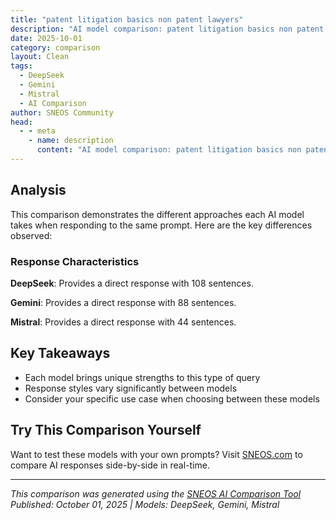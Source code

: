 ```yaml
---
title: "patent litigation basics non patent lawyers"
description: "AI model comparison: patent litigation basics non patent lawyers..."
date: 2025-10-01
category: comparison
layout: Clean
tags:
  - DeepSeek
  - Gemini
  - Mistral
  - AI Comparison
author: SNEOS Community
head:
  - - meta
    - name: description
      content: "AI model comparison: patent litigation basics non patent lawyers..."
---
```


<ChatComparison
  title="patent litigation basics non patent lawyers"
  prompt="patent litigation basics non patent lawyers"
  :responses='{
    "DeepSeek": "Of course. This is a perfect request. Here is a breakdown of patent litigation basics for non-patent lawyers, using clear, accessible language and analogies.\n\n### The Big Picture: What is Patent Litigation?\n\nAt its core, patent litigation is a civil lawsuit where a **patent owner** (the \u0022plaintiff\u0022) sues someone (the \u0022accused \u0022infringer\u0022 or \u0022defendant\u0022) for making, using, selling, or importing something that the plaintiff claims is covered by their patent.\n\nThink of a patent as a **deed to a piece of intellectual property**. The patent defines the \u0022metes and bounds\u0022 of the invention, just like a deed describes a plot of land. Patent litigation is the process of arguing that someone has trespassed on that land.\n\n---\n\n### Key Players \u0026 The Courtroom\n\n1.  **The Plaintiff:** The patent owner. They believe their property rights have been violated.\n2.  **The Defendant:** The company or person accused of infringement.\n3.  **The Judge:** Decides matters of law, interprets the patent claims (see below), and oversees the trial.\n4.  **The Jury:** Decides factual disputes, most importantly: is the patent valid? and was it infringed?\n5.  **The USPTO (U.S. Patent and Trademark Office):** The government agency that granted the patent. They are not directly involved in the lawsuit, but their work is central to it.\n\n**The Special Court:** Most patent cases in the U.S. are filed in a **federal district court**. There is also a specialized court, the **U.S. International Trade Commission (ITC)**, which can block infringing products from being imported into the United States\u2014a powerful and fast-moving alternative.\n\n---\n\n### The Star of the Show: The Patent \u0022Claims\u0022\n\nIf you remember only one thing, remember this: **The \u0022Claims\u0022 are everything.**\n\n*   A patent is not just the description and the drawings. The most important part is the **\u0022claims\u0022** at the very end.\n*   The claims are a series of numbered sentences that precisely define the legal boundaries of the invention\u2014they are the \u0022property lines.\u0022\n*   **Infringement is determined by comparing the accused product to the patent\u0027s claims, *not* to the patent\u0027s abstract or the commercial product the plaintiff sells.**\n\n**Analogy:** Imagine a patent for a \u0022chair.\u0022 The claims wouldn\u0027t just say \u0022a chair.\u0022 They might say:\n\u003E *\u00221. A seating apparatus, comprising:*\n\u003E *a) a horizontal sitting surface,*\n\u003E *b) at least three vertical support legs attached to the sitting surface, and*\n\u003E *c) a vertical back support attached to the sitting surface.\u0022*\n\nTo infringe, the accused product (e.g., a stool, a four-legged chair, a bench) must have **every single element** described in at least one claim. If the stool doesn\u0027t have a \u0022vertical back support,\u0022 it doesn\u0027t infringe claim 1.\n\n---\n\n### The Two Central Questions in Every Case\n\nEvery patent case boils down to two fundamental questions that the judge and jury must answer:\n\n1.  **Is the Patent Valid?** The defendant will always argue \u0022NO.\u0022 They will claim the invention wasn\u0027t new (i.e., it was \u0022anticipated\u0022 by prior inventions) or was obvious in light of what came before. A patent is presumed valid, but it can be invalidated in court.\n2.  **Is the Patent Infringed?** The plaintiff will argue \u0022YES.\u0022 There are two main types of infringement:\n    *   **Literal Infringement:** The accused product has every single element of a patent claim.\n    *   **Infringement under the \u0022Doctrine of Equivalents\u0022:** The accused product doesn\u0027t have every literal element, but has an element that performs the same function in the same way to achieve the same result. (This is a complex, often disputed, legal doctrine).\n\n**The Defendant\u0027s Dilemma:** They only need to win on *one* of these. They can prove:\n*   \u0022We don\u0027t infringe,\u0022 OR\n*   \u0022Your patent is invalid.\u0022\nWinning on either is a complete defense.\n\n---\n\n### The Lifecycle of a Patent Lawsuit (Simplified)\n\n1.  **Complaint \u0026 Answer:** The plaintiff files a complaint. The defendant answers, denying the allegations and stating its defenses (e.g., \u0022non-infringement,\u0022 \u0022invalidity\u0022).\n2.  **Claim Construction (a.k.a. \u0022Markman Hearing\u0022):** This is a critical, pre-trial hearing where the judge interprets the meaning of the key words in the patent claims. This is a hearing *without* a jury, and it often decides the entire case.\n    *   **Analogy:** The judge is deciding what the \u0022metes and bounds\u0022 of the property deed actually mean. Is the \u0022vertical back support\u0022 limited to something at a 90-degree angle, or can it be reclined? This interpretation can make or break the infringement case.\n3.  **Discovery:** This is the fact-finding phase. It\u0027s massive in patent cases and includes:\n    *   **Document Production:** Emails, design documents, source code, financial records.\n    *   **Interrogatories (Written Questions).**\n    *   **Depositions:** Sworn, out-of-court testimony from key witnesses (engineers, executives, experts).\n4.  **Expert Reports:** Both sides hire technical and damages experts to write reports explaining why the patent is valid/invalid, infringed/not infringed, and to calculate potential monetary damages.\n5.  **Trial:** If no settlement is reached, the case goes to trial. The plaintiff has the burden of proof.\n6.  **Appeal:** The losing party can appeal to the **U.S. Court of Appeals for the Federal Circuit (CAFC)**, a specialized court that hears all patent appeals. This is very common.\n\n---\n\n### Potential Outcomes \u0026 Remedies\n\nIf the plaintiff wins, they can get:\n\n*   **Money Damages:** The goal is to compensate for the harm. This is often calculated as a **\u0022reasonable royalty\u0022** (what the defendant would have paid for a license) or, in some cases, the plaintiff\u0027s \u0022lost profits.\u0022\n*   **Injunction:** A court order prohibiting the defendant from making, using, or selling the infringing product in the future. This is often the plaintiff\u0027s primary goal, as it can remove a competitor from the market.\n\n### Key Concepts for the Business Mind\n\n*   **Patent Troll (or NPE - Non-Practicing Entity):** A company that owns patents but doesn\u0027t make any products itself. Its business model is to license patents and sue for infringement. The dynamics of litigating against an NPE are different, as they have no products for you to countersue over.\n*   **Freedom to Operate (FTO):** The proactive process of analyzing patents *before* you launch a new product to assess the risk of infringement. Litigation is what happens when FTO fails or is skipped.\n*   **Willful Infringement:** If a defendant is found to have knowingly or recklessly infringed, the court can **treble (triple) the damages**. This is a major risk factor.\n*   **Reexamination / IPR (Inter Partes Review):** A process at the USPTO where a third party can challenge the validity of an already-granted patent. It\u0027s often faster and cheaper than litigation and is frequently used by defendants in parallel with a lawsuit to attack the patent\u0027s validity.\n\n### Your Role as a Non-Patent Lawyer\n\nYou are a critical link. You need to understand the process enough to:\n\n*   **Manage client/business expectations** about timeline (years), cost (millions), and disruption (massive internal discovery).\n*   **Identify and facilitate** the key players within the company (engineers, product managers, sales) who will need to work closely with the patent litigation team.\n*   **Understand the business objectives.** Is the goal to crush a competitor, secure a future license, or just make the lawsuit go away as cheaply as possible? This strategic driver should guide all legal decisions.\n\nThis overview should give you a solid foundation for understanding the ecosystem of a patent lawsuit. It\u0027s a complex, high-stakes, and technical area of law, but the core concepts are accessible.",
    "Gemini": "Okay, here\u0027s a breakdown of patent litigation basics for non-patent lawyers. I\u0027ll cover the key aspects, simplified to make it understandable without diving deep into patent law specifics.\n\n**What is Patent Litigation?**\n\nAt its core, patent litigation is a lawsuit about the right to make, use, sell, or import an invention. It boils down to:\n\n*   **Patent Holder (Plaintiff):**  Claims that someone else (the Defendant) is infringing their patent.\n*   **Infringer (Defendant):** Denies infringement or argues the patent is invalid.\n\n**Why is it Important (Even if You\u0027re Not a Patent Lawyer)?**\n\n*   **Impacts Business:**  Patent litigation can significantly impact a company\u0027s ability to operate, develop products, and compete.\n*   **Complex \u0026 Expensive:** These cases are notoriously complex and costly, requiring specialized knowledge. Even if you\u0027re not handling the patent aspects, understanding the process helps you advise clients on business risks and strategies.\n*   **Intersection with Other Areas:** Patent litigation can touch on other areas of law like antitrust, contracts, trade secrets, and more.\n\n**Key Players:**\n\n*   **Patent Attorney (Lead Counsel):** Handles the technical and legal aspects of the patent itself.\n*   **Litigation Attorney (Co-Counsel or Lead Counsel):** Manages the overall litigation strategy, discovery, motion practice, and trial.  Often works closely with the patent attorney.\n*   **Expert Witnesses:**  Crucial for explaining the technology to the judge and jury, providing opinions on infringement and validity, and calculating damages.  These can be engineers, scientists, or industry experts.\n*   **Judge:** Presides over the case, makes rulings on legal issues.\n*   **Jury:** In many cases, the jury decides the factual issues of infringement and validity.\n\n**Stages of a Patent Lawsuit:**\n\nHere\u0027s a simplified overview of the typical stages:\n\n1.  **Pre-Suit Investigation:**\n    *   **Patent Holder:** Investigates potential infringers, analyzes the accused product/process, and determines if infringement exists.  Sends a cease and desist letter.\n    *   **Potential Infringer:** Assesses the validity of the patent and whether their product/process actually infringes.  May seek legal opinions.\n\n2.  **Filing the Complaint (Lawsuit):**\n    *   The Patent Holder (Plaintiff) files a complaint in federal court (typically the District Court).  The complaint identifies the patent, the alleged infringer, and states the claim of infringement.  Must meet specific pleading requirements.\n\n3.  **Answer and Counterclaims:**\n    *   The Defendant (Accused Infringer) files an answer responding to the complaint.  They may also assert counterclaims, such as:\n        *   **Non-Infringement:**  The Defendant\u0027s product/process does not fall within the scope of the patent claims.\n        *   **Invalidity:** The patent is invalid for reasons like:\n            *   **Prior Art:**  The invention was already known or described before the patent was filed.\n            *   **Obviousness:** The invention would have been obvious to a person skilled in the art at the time the patent was filed.\n            *   **Inequitable Conduct:** The patent holder acted unfairly during the patent application process.\n        *   **Patent Misuse:** The patent holder is using the patent in an anti-competitive manner.\n\n4.  **Discovery:**\n    *   This is a crucial and often lengthy phase where both sides gather information.  Tools include:\n        *   **Interrogatories:** Written questions that must be answered under oath.\n        *   **Document Requests:**  Demands for relevant documents (emails, designs, marketing materials, etc.).\n        *   **Depositions:**  Oral examinations of witnesses under oath.\n        *   **Expert Reports:** Experts prepare written reports outlining their opinions and the bases for those opinions.\n\n5.  **Claim Construction (Markman Hearing):**\n    *   A judge interprets the meaning of key terms in the patent claims.  This is *critical* because the scope of the claims determines whether infringement exists.  This often involves expert testimony.\n\n6.  **Motion Practice:**\n    *   Parties file motions asking the court to rule on specific issues.  Common motions include:\n        *   **Motion for Summary Judgment:**  Asks the court to rule in favor of one party because there is no genuine dispute of material fact.  This can be on issues like infringement or validity.\n\n7.  **Pre-Trial Conference:**\n    *   The judge meets with the parties to finalize trial preparations, address outstanding issues, and set ground rules for the trial.\n\n8.  **Trial:**\n    *   The case is presented to a judge or jury.  Evidence is presented, witnesses testify, and arguments are made.\n    *   **Infringement:** The Plaintiff must prove, by a preponderance of the evidence, that the Defendant infringes the patent.\n    *   **Validity:** The Defendant must prove, by clear and convincing evidence, that the patent is invalid.\n\n9.  **Judgment:**\n    *   The court issues a judgment stating the outcome of the case.\n\n10. **Remedies (If Infringement is Found):**\n    *   **Injunction:**  An order prohibiting the Defendant from further infringing the patent.\n    *   **Damages:**  Monetary compensation to the Patent Holder for the infringement.  This can include:\n        *   **Lost Profits:** The profits the patent holder would have made but for the infringement.\n        *   **Reasonable Royalty:**  The amount a willing licensor and willing licensee would have agreed to for a license to use the invention.\n        *   **Enhanced Damages:**  In cases of willful infringement (knowing and deliberate copying), the court can award up to three times the actual damages.\n    *   **Attorney\u0027s Fees:**  In exceptional cases, the court may award attorney\u0027s fees to the prevailing party.\n\n11. **Appeal:**\n    *   The losing party can appeal the judgment to the Court of Appeals for the Federal Circuit (CAFC), which has exclusive jurisdiction over patent appeals.\n\n**Key Concepts for Non-Patent Lawyers:**\n\n*   **Patent Claims:** These are the numbered paragraphs at the end of a patent that define the scope of the invention\u0027s legal protection. Understanding claim construction is critical.\n*   **Infringement Analysis:** This involves two steps:\n    *   **Claim Construction:**  Determining the meaning of the patent claims.\n    *   **Comparison:**  Comparing the properly construed claims to the accused product/process to see if it infringes.\n*   **Direct Infringement:** Making, using, selling, or importing the patented invention.\n*   **Indirect Infringement:**\n    *   **Induced Infringement:** Actively inducing someone else to directly infringe the patent.\n    *   **Contributory Infringement:** Selling a component of a patented invention knowing it\u0027s especially made or adapted for use in an infringement and is not a staple article of commerce suitable for substantial non-infringing use.\n*   **Prior Art:**  Existing technology or knowledge that predates the patent application. Prior art can be used to invalidate a patent.\n*   **Obviousness:**  Even if something isn\u0027t exactly disclosed in the prior art, a patent can be invalid if the differences between the invention and the prior art would have been obvious to a person skilled in the art.\n*   **Inequitable Conduct:**  A defense to patent enforcement based on improper behavior by the patent applicant during the patent prosecution process at the USPTO.\n\n**Tips for Working with Patent Attorneys:**\n\n*   **Communicate Clearly:** Patent law has its own vocabulary. Don\u0027t be afraid to ask for clarification on technical terms.\n*   **Understand the Business Context:** Provide the patent attorney with a clear understanding of the business implications of the litigation.\n*   **Develop a Unified Strategy:** Work closely with the patent attorney to develop a litigation strategy that considers both the legal and business goals.\n*   **Manage Costs:** Patent litigation can be very expensive. Discuss cost estimates and budgeting early on.\n*   **Identify Key Witnesses:** Work together to identify individuals within the company who have knowledge of the technology, the accused product/process, and the relevant market.\n\n**Disclaimer:** This is a simplified overview and should not be considered legal advice. Patent law is complex and fact-specific. Always consult with a qualified patent attorney for specific legal advice.\n",
    "Mistral": "Patent litigation is a complex area of law that involves disputes over the infringement, validity, and enforceability of patents. While it is typically handled by specialized patent attorneys, non-patent lawyers can still benefit from understanding the basics. Here are some key points:\n\n### 1. **Types of Patent Litigation**\n   - **Infringement**: The most common type, where a patent holder sues another party for making, using, selling, or importing a patented invention without permission.\n   - **Declaratory Judgment**: A party seeks a court\u0027s declaration that a patent is invalid or not infringed.\n   - **Inter Partes Review (IPR)**: A proceeding before the Patent Trial and Appeal Board (PTAB) to challenge the validity of a patent.\n\n### 2. **Key Legal Concepts**\n   - **Patent Validity**: Whether the patent meets the legal requirements for patentability, such as novelty, non-obviousness, and utility.\n   - **Patent Infringement**: Whether the accused product or process falls within the scope of the patent claims.\n   - **Damages**: Compensation for the patent holder, which can include lost profits, reasonable royalties, and in some cases, enhanced damages.\n   - **Injunctions**: Court orders to stop the infringing activity.\n\n### 3. **Procedural Steps**\n   - **Complaint**: The patent holder files a complaint in federal court.\n   - **Answer**: The defendant responds to the complaint.\n   - **Discovery**: Both parties exchange information and documents relevant to the case.\n   - **Motions**: Parties may file motions for summary judgment, dismissal, or other relief.\n   - **Trial**: If the case is not settled or dismissed, it proceeds to trial.\n   - **Appeal**: Either party can appeal the decision to the Federal Circuit Court of Appeals.\n\n### 4. **Defenses**\n   - **Non-Infringement**: The accused product or process does not fall within the scope of the patent claims.\n   - **Invalidity**: The patent is invalid due to lack of novelty, obviousness, or other grounds.\n   - **Unenforceability**: The patent is unenforceable due to issues like inequitable conduct or patent misuse.\n   - **Laches**: The patent holder waited too long to bring the lawsuit.\n\n### 5. **Remedies**\n   - **Monetary Damages**: Compensation for the patent holder.\n   - **Injunctions**: Court orders to stop the infringing activity.\n   - **Attorney\u0027s Fees**: In some cases, the losing party may be required to pay the winning party\u0027s attorney\u0027s fees.\n\n### 6. **Alternative Dispute Resolution (ADR)**\n   - **Mediation**: A neutral third party helps the parties reach a settlement.\n   - **Arbitration**: A neutral third party makes a binding decision.\n\n### 7. **International Considerations**\n   - **Jurisdiction**: Patent litigation is typically handled in the country where the patent was granted.\n   - **Enforcement**: Enforcing a patent in multiple countries can be complex and may require coordinated legal strategies.\n\n### 8. **Role of Experts**\n   - **Technical Experts**: Provide opinions on the technical aspects of the patent and the accused product.\n   - **Damages Experts**: Calculate the financial impact of the infringement.\n\n### 9. **Ethical Considerations**\n   - **Confidentiality**: Protecting sensitive information during the litigation process.\n   - **Conflict of Interest**: Ensuring that the attorney does not have a conflict of interest that could affect the case.\n\n### 10. **Practical Tips for Non-Patent Lawyers**\n   - **Consult with a Patent Attorney**: For complex issues, consulting with a specialized patent attorney can be crucial.\n   - **Understand the Technology**: Familiarize yourself with the technical aspects of the patent and the accused product.\n   - **Stay Updated**: Keep abreast of recent developments in patent law and case law.\n\nUnderstanding these basics can help non-patent lawyers navigate patent litigation more effectively and provide better support to their clients."
  }'
  published-date="23:34"
/>

## Analysis

This comparison demonstrates the different approaches each AI model takes when responding to the same prompt. Here are the key differences observed:

### Response Characteristics

**DeepSeek**: Provides a direct response with 108 sentences. 

**Gemini**: Provides a direct response with 88 sentences. 

**Mistral**: Provides a direct response with 44 sentences. 

## Key Takeaways

- Each model brings unique strengths to this type of query
- Response styles vary significantly between models
- Consider your specific use case when choosing between these models

## Try This Comparison Yourself

Want to test these models with your own prompts? Visit [SNEOS.com](https://sneos.com) to compare AI responses side-by-side in real-time.

---

*This comparison was generated using the [SNEOS AI Comparison Tool](https://sneos.com)*
*Published: October 01, 2025 | Models: DeepSeek, Gemini, Mistral*
